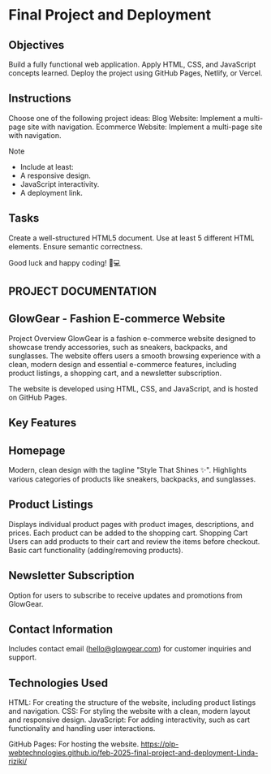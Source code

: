 # Final Project and Deployment

## Objectives
Build a fully functional web application.
Apply HTML, CSS, and JavaScript concepts learned.
Deploy the project using GitHub Pages, Netlify, or Vercel.

## Instructions
Choose one of the following project ideas:
Blog Website: Implement a multi-page site with navigation.
Ecommerce Website: Implement a multi-page site with navigation.

>[!NOTE]
> - Include at least:
> - A responsive design.
> - JavaScript interactivity.
> - A deployment link.

## Tasks

Create a well-structured HTML5 document.
Use at least 5 different HTML elements.
Ensure semantic correctness.

Good luck and happy coding! 🚀💻

## PROJECT DOCUMENTATION

## GlowGear - Fashion E-commerce Website
Project Overview
GlowGear is a fashion e-commerce website designed to showcase trendy accessories, such as sneakers, backpacks, and sunglasses. The website offers users a smooth browsing experience with a clean, modern design and essential e-commerce features, including product listings, a shopping cart, and a newsletter subscription.

The website is developed using HTML, CSS, and JavaScript, and is hosted on GitHub Pages.

## Key Features
## Homepage
Modern, clean design with the tagline "Style That Shines ✨".
Highlights various categories of products like sneakers, backpacks, and sunglasses.

## Product Listings
Displays individual product pages with product images, descriptions, and prices.
Each product can be added to the shopping cart.
Shopping Cart
Users can add products to their cart and review the items before checkout.
Basic cart functionality (adding/removing products).

## Newsletter Subscription
Option for users to subscribe to receive updates and promotions from GlowGear.

## Contact Information
Includes contact email (hello@glowgear.com) for customer inquiries and support.

## Technologies Used
HTML: For creating the structure of the website, including product listings and navigation.
CSS: For styling the website with a clean, modern layout and responsive design.
JavaScript: For adding interactivity, such as cart functionality and handling user interactions.

GitHub Pages: For hosting the website. https://plp-webtechnologies.github.io/feb-2025-final-project-and-deployment-Linda-riziki/
